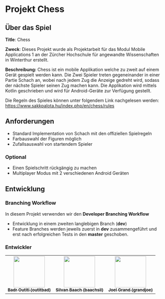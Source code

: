 # Projekt Chess
## Über das Spiel
**Title**: Chess

**Zweck**: Dieses Projekt wurde als Projektarbeit für das Modul Mobile Applications 1 an der Zürcher Hochschule für angewandte Wissenschaften in Winterthur erstellt.

**Beschreibung:** Chess ist ein mobile Applikation welche zu zweit auf einem Gerät gespielt werden kann. Die Zwei Spieler treten gegeneinander in einer Partie Schach an, wobei nach jedem Zug die Anzeige gedreht wird, sodass der nächste Spieler seinen Zug machen kann.
Die Applikation wird mittels Kotlin geschrieben und wird für Android-Geräte zur Verfügung gestellt.

Die Regeln des Spieles können unter folgendem Link nachgelesen werden: https://www.sakkpalota.hu/index.php/en/chess/rules

## Anforderungen
* Standard Implementation von Schach mit den offiziellen Spielregeln
* Farbauswahl der Figuren möglich
* Zufallsauswahl von startendem Spieler

### Optional
* Einen Spielschritt rückgängig zu machen
* Multiplayer Modus mit 2 verschiedenen Android Geräten

## Entwicklung
### Branching Workflow
In diesem Projekt verwenden wir den **Developer Branching Workflow**

* Entwicklung in einem zweiten langlebigen Branch (**dev**)
* Feature Branches werden jeweils zuerst in **dev** zusammengeführt und erst nach erfolgreichen Tests in den **master** geschoben.

### Entwickler
<table>
    <tr>
        <td align="center">
            <a href="https://github.zhaw.ch/outitbad">
                <img src="https://github.zhaw.ch/avatars/u/3971?s=100" width="100px;" alt=""/><br/>
                <sub><b>Badr Outiti (outitbad)</b></sub>
            </a>
        </td>
        <td align="center">
            <a href="https://github.zhaw.ch/baachsil">
                <img src="https://github.zhaw.ch/avatars/u/4003?s=100" width="100px;" alt=""/><br/>
                <sub><b>Silvan Baach (baachsil)</b></sub>
            </a>
        </td>
        <td align="center">
            <a href="https://github.zhaw.ch/grandjoe">
                <img src="https://github.zhaw.ch/avatars/u/3877?s=100" width="100px;" alt=""/><br/>
                <sub><b>Joel Grand (grandjoe)</b></sub>
            </a>
        </td>
    </tr>
</table>
